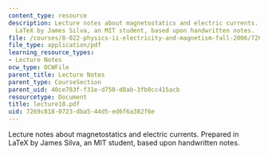 ```yaml
---
content_type: resource
description: Lecture notes about magnetostatics and electric currents. Prepared in
  LaTeX by James Silva, an MIT student, based upon handwritten notes.
file: /courses/8-022-physics-ii-electricity-and-magnetism-fall-2006/7269c8180723dba544d5ed6f6a382f6e_lecture18.pdf
file_type: application/pdf
learning_resource_types:
- Lecture Notes
ocw_type: OCWFile
parent_title: Lecture Notes
parent_type: CourseSection
parent_uid: 40ce783f-f31e-d750-d8ab-3fb0cc415acb
resourcetype: Document
title: lecture18.pdf
uid: 7269c818-0723-dba5-44d5-ed6f6a382f6e
---
```

Lecture notes about magnetostatics and electric currents. Prepared in LaTeX by James Silva, an MIT student, based upon handwritten notes.

